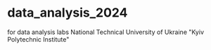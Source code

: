 # data_analysis_2024
for data analysis labs
National Technical University of Ukraine "Kyiv Polytechnic Institute" 
